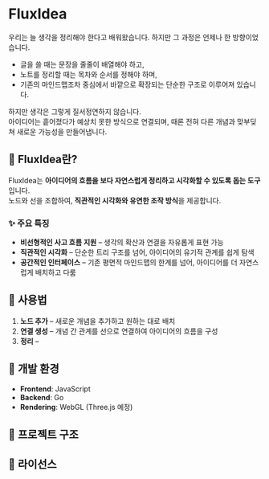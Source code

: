 # FluxIdea  

우리는 늘 생각을 정리해야 한다고 배워왔습니다. 하지만 그 과정은 언제나 한 방향이었습니다.  
- 글을 쓸 때는 문장을 줄줄이 배열해야 하고,  
- 노트를 정리할 때는 목차와 순서를 정해야 하며,  
- 기존의 마인드맵조차 중심에서 바깥으로 확장되는 단순한 구조로 이루어져 있습니다.  

하지만 생각은 그렇게 질서정연하지 않습니다.  
아이디어는 흩어졌다가 예상치 못한 방식으로 연결되며, 때론 전혀 다른 개념과 맞부딪쳐 새로운 가능성을 만들어냅니다.  

## 🔹 FluxIdea란?  
FluxIdea는 **아이디어의 흐름을 보다 자연스럽게 정리하고 시각화할 수 있도록 돕는 도구**입니다.  
노드와 선을 조합하여, **직관적인 시각화와 유연한 조작 방식**을 제공합니다.  

### ✨ 주요 특징  
- **비선형적인 사고 흐름 지원** – 생각의 확산과 연결을 자유롭게 표현 가능  
- **직관적인 시각화** – 단순한 트리 구조를 넘어, 아이디어의 유기적 관계를 쉽게 탐색  
- **공간적인 인터페이스** – 기존 평면적 마인드맵의 한계를 넘어, 아이디어를 더 자연스럽게 배치하고 다룸  

## 📌 사용법  
1. **노드 추가** – 새로운 개념을 추가하고 원하는 대로 배치  
2. **연결 생성** – 개념 간 관계를 선으로 연결하여 아이디어의 흐름을 구성  
3. **정리** –   

## 🚀 개발 환경  
- **Frontend**: JavaScript  
- **Backend**: Go  
- **Rendering**: WebGL (Three.js 예정)  

## 📂 프로젝트 구조  

## 📜 라이선스  